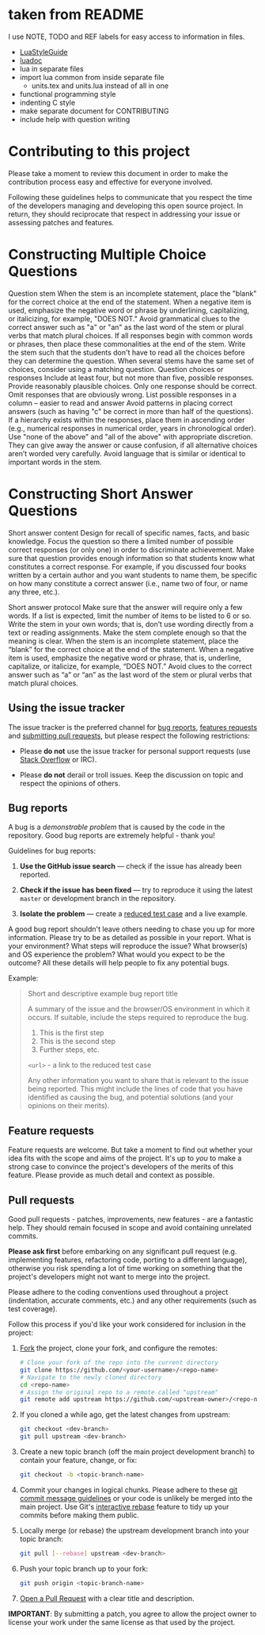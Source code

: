 
# taken from README

I use NOTE, TODO and REF labels for easy access to information in files.

- [LuaStyleGuide](http://lua-users.org/wiki/LuaStyleGuide)
- [luadoc](https://keplerproject.github.io/luadoc/)
- lua in separate files
- import lua common from inside separate file
    - units.tex and units.lua instead of all in one
- functional programming style
- indenting C style
- make separate document for CONTRIBUTING
- include help with question writing

# Contributing to this project

Please take a moment to review this document in order to make the contribution
process easy and effective for everyone involved.

Following these guidelines helps to communicate that you respect the time of
the developers managing and developing this open source project. In return,
they should reciprocate that respect in addressing your issue or assessing
patches and features.

# Constructing Multiple Choice Questions
Question stem
    When the stem is an incomplete statement, place the "blank" for the correct choice at the end of the statement.
    When a negative item is used, emphasize the negative word or phrase by underlining, capitalizing, or italicizing, for example, "DOES NOT."
    Avoid grammatical clues to the correct answer such as "a" or "an" as the last word of the stem or plural verbs that match plural choices.
    If all responses begin with common words or phrases, then place these commonalities at the end of the stem.
    Write the stem such that the students don't have to read all the choices before they can determine the question.
    When several stems have the same set of choices, consider using a matching question.
Question choices or responses
    Include at least four, but not more than five, possible responses.
    Provide reasonably plausible choices.
    Only one response should be correct.
    Omit responses that are obviously wrong.
    List possible responses in a column – easier to read and answer
    Avoid patterns in placing correct answers (such as having "c" be correct in more than half of the questions).
    If a hierarchy exists within the responses, place them in ascending order (e.g., numerical responses in numerical order, years in chronological order).
    Use "none of the above" and "all of the above" with appropriate discretion. They can give away the answer or cause confusion, if all alternative choices aren’t worded very carefully.
    Avoid language that is similar or identical to important words in the stem.

# Constructing Short Answer Questions
Short answer content
    Design for recall of specific names, facts, and basic knowledge.
    Focus the question so there a limited number of possible correct responses (or only one) in order to discriminate achievement.
    Make sure that question provides enough information so that students know what constitutes a correct response. For example, if you discussed four books written by a certain author and you want students to name them, be specific on how many constitute a correct answer (i.e., name two of four, or name any three, etc.).

Short answer protocol
    Make sure that the answer will require only a few words.
    If a list is expected, limit the number of items to be listed to 6 or so.
    Write the stem in your own words; that is, don’t use wording directly from a text or reading assignments.
    Make the stem complete enough so that the meaning is clear.
    When the stem is an incomplete statement, place the “blank” for the correct choice at the end of the statement.
    When a negative item is used, emphasize the negative word or phrase, that is, underline, capitalize, or italicize, for example, “DOES NOT.”
    Avoid clues to the correct answer such as “a” or “an” as the last word of the stem or plural verbs that match plural choices.

## Using the issue tracker

The issue tracker is the preferred channel for [bug reports](#bugs),
[features requests](#features) and [submitting pull
requests](#pull-requests), but please respect the following restrictions:

* Please **do not** use the issue tracker for personal support requests (use
  [Stack Overflow](http://stackoverflow.com) or IRC).

* Please **do not** derail or troll issues. Keep the discussion on topic and
  respect the opinions of others.


<a name="bugs"></a>
## Bug reports

A bug is a _demonstrable problem_ that is caused by the code in the repository.
Good bug reports are extremely helpful - thank you!

Guidelines for bug reports:

1. **Use the GitHub issue search** &mdash; check if the issue has already been
   reported.

2. **Check if the issue has been fixed** &mdash; try to reproduce it using the
   latest `master` or development branch in the repository.

3. **Isolate the problem** &mdash; create a [reduced test
   case](http://css-tricks.com/6263-reduced-test-cases/) and a live example.

A good bug report shouldn't leave others needing to chase you up for more
information. Please try to be as detailed as possible in your report. What is
your environment? What steps will reproduce the issue? What browser(s) and OS
experience the problem? What would you expect to be the outcome? All these
details will help people to fix any potential bugs.

Example:

> Short and descriptive example bug report title
>
> A summary of the issue and the browser/OS environment in which it occurs. If
> suitable, include the steps required to reproduce the bug.
>
> 1. This is the first step
> 2. This is the second step
> 3. Further steps, etc.
>
> `<url>` - a link to the reduced test case
>
> Any other information you want to share that is relevant to the issue being
> reported. This might include the lines of code that you have identified as
> causing the bug, and potential solutions (and your opinions on their
> merits).


<a name="features"></a>
## Feature requests

Feature requests are welcome. But take a moment to find out whether your idea
fits with the scope and aims of the project. It's up to *you* to make a strong
case to convince the project's developers of the merits of this feature. Please
provide as much detail and context as possible.


<a name="pull-requests"></a>
## Pull requests

Good pull requests - patches, improvements, new features - are a fantastic
help. They should remain focused in scope and avoid containing unrelated
commits.

**Please ask first** before embarking on any significant pull request (e.g.
implementing features, refactoring code, porting to a different language),
otherwise you risk spending a lot of time working on something that the
project's developers might not want to merge into the project.

Please adhere to the coding conventions used throughout a project (indentation,
accurate comments, etc.) and any other requirements (such as test coverage).

Follow this process if you'd like your work considered for inclusion in the
project:

1. [Fork](http://help.github.com/fork-a-repo/) the project, clone your fork,
   and configure the remotes:

   ```bash
   # Clone your fork of the repo into the current directory
   git clone https://github.com/<your-username>/<repo-name>
   # Navigate to the newly cloned directory
   cd <repo-name>
   # Assign the original repo to a remote called "upstream"
   git remote add upstream https://github.com/<upstream-owner>/<repo-name>
   ```

2. If you cloned a while ago, get the latest changes from upstream:

   ```bash
   git checkout <dev-branch>
   git pull upstream <dev-branch>
   ```

3. Create a new topic branch (off the main project development branch) to
   contain your feature, change, or fix:

   ```bash
   git checkout -b <topic-branch-name>
   ```

4. Commit your changes in logical chunks. Please adhere to these [git commit
   message guidelines](http://tbaggery.com/2008/04/19/a-note-about-git-commit-messages.html)
   or your code is unlikely be merged into the main project. Use Git's
   [interactive rebase](https://help.github.com/articles/interactive-rebase)
   feature to tidy up your commits before making them public.

5. Locally merge (or rebase) the upstream development branch into your topic branch:

   ```bash
   git pull [--rebase] upstream <dev-branch>
   ```

6. Push your topic branch up to your fork:

   ```bash
   git push origin <topic-branch-name>
   ```

7. [Open a Pull Request](https://help.github.com/articles/using-pull-requests/)
    with a clear title and description.

**IMPORTANT**: By submitting a patch, you agree to allow the project owner to
license your work under the same license as that used by the project.

